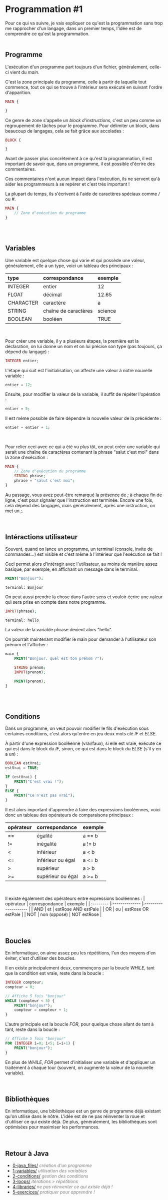 # **Programmation #1**

Pour ce qui va suivre, je vais expliquer ce qu'est la programmation sans trop me rapprocher d'un langage, dans un premier temps, l'idée est de comprendre ce qu'est la programmation.
<br><br>


## Programme

L'exécution d'un programme part toujours d'un fichier, généralement, celle-ci vient du *main*.

C'est la zone principale du programme, celle à partir de laquelle tout commence, tout ce qui se trouve à l'intérieur sera exécuté en suivant l'ordre d'apparition.

```php
MAIN {

}
```

Ce genre de zone s'appelle un *block d'instructions*, c'est un peu comme un regroupement de tâches pour le programme. Pour délimiter un block, dans beaucoup de langages, cela se fait grâce aux accolades :
```php
BLOCK {

}
```

Avant de passer plus concrètement à ce qu'est la programmation, il est important de savoir que, dans un programme, il est possible d'écrire des commentaires.

Ces commentaires n'ont aucun impact dans l'exécution, ils ne servent qu'à aider les programmeurs à se repérer et c'est très important !

La plupart du temps, ils s'écrivent à l'aide de caractères spéciaux comme */* ou *#*.
```php
MAIN {
    // Zone d'exécution du programme
}
```
<br><br>


## Variables

Une variable est quelque chose qui varie et qui possède une valeur, généralement, elle a un type, voici un tableau des principaux :

| type      | correspondance       | exemple |
| :-------- |:-------------------- |:--------|
| INTEGER   | entier               | 12      |
| FLOAT     | décimal              | 12.65   |
| CHARACTER | caractère            | a       |
| STRING    | chaîne de caractères | science |
| BOOLEAN   | booléen              | TRUE    |
<br>

Pour créer une variable, il y a plusieurs étapes, la première est la déclaration, on lui donne un nom et on lui précise son type (pas toujours, ça dépend du langage) :
```php
INTEGER entier;
```

L'étape qui suit est l'initialisation, on affecte une valeur à notre nouvelle variable :
```php
entier = 12;
```

Ensuite, pour modifier la valeur de la variable, il suffit de répéter l'opération :
```php
entier = 5;
```

Il est même possible de faire dépendre la nouvelle valeur de la précédente :
```php
entier = entier + 1;
```
<br>

Pour relier ceci avec ce qui a été vu plus tôt, on peut créer une variable qui serait une chaîne de caractères contenant la phrase "salut c'est moi" dans la zone d'exécution :

```php
MAIN {
    // Zone d'exécution du programme
    STRING phrase;
    phrase = "salut c'est moi";
}
```

Au passage, vous avez peut-être remarqué la présence de *;* à chaque fin de ligne, c'est pour signaler que l'instruction est terminée. Encore une fois, cela dépend des langages, mais généralement, après une instruction, on met un *;*.
<br><br><br>


## Intéractions utilisateur

Souvent, quand on lance un programme, un terminal (console, invite de commandes...) est visible et c'est même à l'intérieur que l'exécution se fait !

Ceci permet alors d'intéragir avec l'utilisateur, au moins de manière assez basique, par exemple, en affichant un message dans le terminal.

```php
PRINT("Bonjour");
```
```
terminal: Bonjour
```

On peut aussi prendre la chose dans l'autre sens et vouloir écrire une valeur qui sera prise en compte dans notre programme.

```PHP
INPUT(phrase);
```
```
terminal: hello
```

La valeur de la variable phrase devient alors "hello".

On pourrait maintenant modifier le main pour demander à l'utilisateur son prénom et l'afficher :
```php
main {
    PRINT("Bonjour, quel est ton prénom ?");

    STRING prenom;
    INPUT(prenom);

    PRINT(prenom);
}

```
<br><br>


## Conditions

Dans un programme, on veut pouvoir modifier le fils d'exécution sous certaines conditions, c'est alors qu'entre en jeu deux mots clé *IF* et *ELSE*.

À partir d'une expression booléenne (vrai/faux), si elle est vraie, exécute ce qui est dans le block du *IF*, sinon, ce qui est dans le block du *ELSE* (s'il y en a un) :

```php
BOOLEAN estVrai;
estVrai = TRUE;

IF (estVrai) {
    PRINT("C'est vrai !");
}
ELSE {
    PRINT("Ce n'est pas vrai");
}
```

Il est alors important d'apprendre à faire des expressions booléennes, voici donc un tableau des opérateurs de comparaisons principaux :

| opérateur | correspondance    | exemple |
| :-------- |:----------------- |:--------|
| ==        | égalité           | a == b  |
| !=        | inégalité         | a != b  |
| <         | inférieur         | a < b   |
| <=        | inférieur ou égal | a <= b  |
| >         | supérieur         | a > b   |
| >=        | supérieur ou égal | a >= b  |
<br>

Il existe également des opérateurs entre expressions booléennes :
| opérateur | correspondance | exemple              |
| :-------- |:-------------- |:-------------------- |
| AND       | et             | estRose AND estPale  |
| OR        | ou             | estRose OR estPale   |
| NOT       | non (opposé)   | NOT estRose          |
<br><br><br>


## Boucles

En informatique, on aime assez peu les répétitions, l'un des moyens d'en éviter, c'est d'utiliser des boucles.

Il en existe principalement deux, commençons par la boucle *WHILE*, tant que la condition est vraie, reste dans la boucle :

```php
INTEGER compteur;
compteur = 0;

// Affiche 5 fois "bonjour"
WHILE (compteur < 5) {
    PRINT("bonjour");
    compteur = compteur + 1;
}
```

L'autre principale est la boucle *FOR*, pour quelque chose allant de tant à tant, reste dans la boucle :

```php
// Affiche 5 fois "bonjour"
FOR (INTEGER i=0; i<5; i=i+1) {
    PRINT("bonjour");
}
```

En plus de *WHILE*, *FOR* permet d'initialiser une variable et d'appliquer un traitement à chaque tour (souvent, on augmente la valeur de la nouvelle variable).
<br><br><br>


## Bibliothèques

En informatique, une bibliothèque est un genre de programme déjà existant qu'on utilise dans le nôtre. L'idée est de ne pas réinventer la roue et d'utiliser ce qui existe déjà. De plus, généralement, les bibliothèques sont optimisées pour maximiser les performances.
<br><br><br>


## Retour à Java

* [0-java_files/](https://github.com/ThomasPDM/java-beginner-course/tree/master/2-Programming/1-Core/0-java_files) *<span style="color:gray">création d'un programme</span>*
* [1-variables/](https://github.com/ThomasPDM/java-beginner-course/tree/master/2-Programming/1-Core/1-variables) *<span style="color:gray">utilisation des variables</span>*
* [2-conditions/](https://github.com/ThomasPDM/java-beginner-course/tree/master/2-Programming/1-Core/2-conditions) *<span style="color:gray">gestion des conditions</span>*
* [3-loops/](https://github.com/ThomasPDM/java-beginner-course/tree/master/2-Programming/1-Core/3-loops) *<span style="color:gray">itérations > répétitions</span>*
* [4-libraries/](https://github.com/ThomasPDM/java-beginner-course/tree/master/2-Programming/1-Core/4-libraries) *<span style="color:gray">ne pas réinventer ce qui existe déjà !</span>*
* [5-exercices/](https://github.com/ThomasPDM/java-beginner-course/tree/master/2-Programming/1-Core/5-exercices) *<span style="color:gray">pratiquer pour apprendre !</span>*